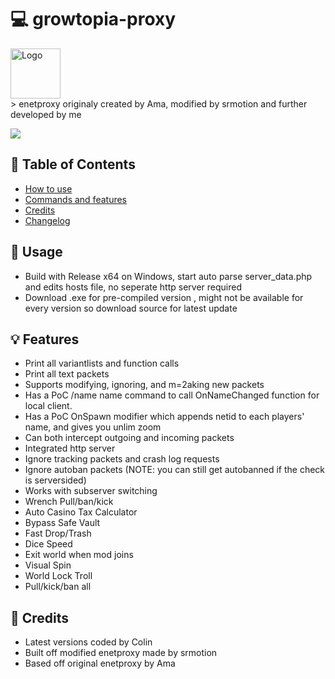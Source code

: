  # 💻 growtopia-proxy

<div allign="center">
 <img src="https://static.thenounproject.com/png/2146913-200.png" alt="Logo" width="80" height="80">    
 </div>
> enetproxy originaly created by Ama, modified by srmotion and further developed by me
 
<img src="https://img.shields.io/static/v1?label=Version&message=2.4&color=orange"></img>
## 🚩 Table of Contents
- [How to use](#-usage)
- [Commands and features](#-features)
- [Credits](#-credits)
- [Changelog](#-changelog)


## 🔨 Usage
* Build with Release x64 on Windows, start auto parse server_data.php and edits hosts file, no seperate http server required
* Download .exe for pre-compiled version , might not be available for every version so download source for latest update


## 💡 Features
* Print all variantlists and function calls
* Print all text packets
* Supports modifying, ignoring, and m=2aking new packets
* Has a PoC /name name command to call OnNameChanged function for local client.
* Has a PoC OnSpawn modifier which appends netid to each players' name, and gives you unlim zoom
* Can both intercept outgoing and incoming packets
* Integrated http server
* Ignore tracking packets and crash log requests
* Ignore autoban packets (NOTE: you can still get autobanned if the check is serversided)
* Works with subserver switching
* Wrench Pull/ban/kick
* Auto Casino Tax Calculator
* Bypass Safe Vault
* Fast Drop/Trash
* Dice Speed
* Exit world when mod joins
* Visual Spin
* World Lock Troll
* Pull/kick/ban all

## 

## 📑 Credits
* Latest versions coded by Colin 
* Built off modified enetproxy made by srmotion
* Based off original enetproxy by Ama 

